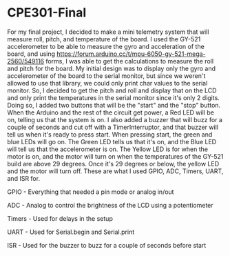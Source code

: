 # CPE301-Final

For my final project, I decided to make a mini telemetry system that will measure roll, pitch, and temperature of the board. I used the GY-521 accelerometer to be able to measure the gyro and acceleration of the board, and using https://forum.arduino.cc/t/mpu-6050-gy-521-mega-2560/549116 forms, I was able to get the calculations to measure the roll and pitch for the board. My initial design was to display only the gyro and accelerometer of the board to the serial monitor, but since we weren't allowed to use that library, we could only print char values to the serial monitor. So, I decided to get the pitch and roll and display that on the LCD and only print the temperatures in the serial monitor since it's only 2 digits. Doing so, I added two buttons that will be the "start" and the "stop" button. When the Arduino and the rest of the circuit get power, a Red LED will be on, telling us that the system is on. I also added a buzzer that will buzz for a couple of seconds and cut off with a TimerInterruptor, and that buzzer will tell us when it's ready to press start. When pressing start, the green and blue LEDs will go on. The Green LED tells us that it's on, and the Blue LED will tell us that the accelerometer is on. The Yellow LED is for when the motor is on, and the motor will turn on when the temperatures of the GY-521 build are above 29 degrees. Once it's 29 degrees or below, the yellow LED and the motor will turn off. These are what I used GPIO, ADC, Timers, UART, and ISR for.

GPIO - Everything that needed a pin mode or analog in/out

ADC - Analog to control the brightness of the LCD using a potentiometer

Timers - Used for delays in the setup

UART - Used for Serial.begin and Serial.print

ISR - Used for the buzzer to buzz for a couple of seconds before start
